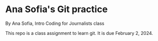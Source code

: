 # Ana Sofia's Git practice

By Ana Sofia, Intro Coding for Journalists class

This repo is a class assignment to learn git. It is due February 2, 2024.

